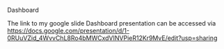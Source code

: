 Dashboard

The link to my google slide Dashboard presentation can be accessed via https://docs.google.com/presentation/d/1-0RUuVZid_4WvvChL8Ro4bMWCxdVINVPieR12Kr9MvE/edit?usp=sharing
